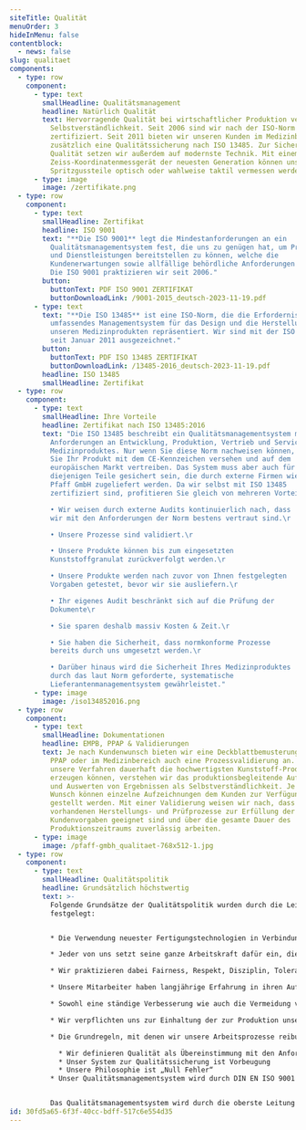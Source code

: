 ```yaml
---
siteTitle: Qualität
menuOrder: 3
hideInMenu: false
contentblock:
  - news: false
slug: qualitaet
components:
  - type: row
    component:
      - type: text
        smallHeadline: Qualitätsmanagement
        headline: Natürlich Qualität
        text: Hervorragende Qualität bei wirtschaftlicher Produktion verstehen wir als
          Selbstverständlichkeit. Seit 2006 sind wir nach der ISO-Norm 9001
          zertifiziert. Seit 2011 bieten wir unseren Kunden im Medizinbereich
          zusätzlich eine Qualitätssicherung nach ISO 13485. Zur Sicherung der
          Qualität setzen wir außerdem auf modernste Technik. Mit einem
          Zeiss-Koordinatenmessgerät der neuesten Generation können unsere
          Spritzgussteile optisch oder wahlweise taktil vermessen werden.
      - type: image
        image: /zertifikate.png
  - type: row
    component:
      - type: text
        smallHeadline: Zertifikat
        headline: ISO 9001
        text: "**Die ISO 9001** legt die Mindestanforderungen an ein
          Qualitätsmanagementsystem fest, die uns zu genügen hat, um Produkte
          und Dienstleistungen bereitstellen zu können, welche die
          Kundenerwartungen sowie allfällige behördliche Anforderungen erfüllen.
          Die ISO 9001 praktizieren wir seit 2006."
        button:
          buttonText: PDF ISO 9001 ZERTIFIKAT
          buttonDownloadLink: /9001-2015_deutsch-2023-11-19.pdf
      - type: text
        text: "**Die ISO 13485** ist eine ISO-Norm, die die Erfordernisse für ein
          umfassendes Managementsystem für das Design und die Herstellung von
          unseren Medizinprodukten repräsentiert. Wir sind mit der ISO 13485
          seit Januar 2011 ausgezeichnet."
        button:
          buttonText: PDF ISO 13485 ZERTIFIKAT
          buttonDownloadLink: /13485-2016_deutsch-2023-11-19.pdf
        headline: ISO 13485
        smallHeadline: Zertifikat
  - type: row
    component:
      - type: text
        smallHeadline: Ihre Vorteile
        headline: Zertifikat nach ISO 13485:2016
        text: "Die ISO 13485 beschreibt ein Qualitätsmanagementsystem mit höchsten
          Anforderungen an Entwicklung, Produktion, Vertrieb und Service Ihres
          Medizinproduktes. Nur wenn Sie diese Norm nachweisen können, dürfen
          Sie Ihr Produkt mit dem CE-Kennzeichen versehen und auf dem
          europäischen Markt vertreiben. Das System muss aber auch für
          diejenigen Teile gesichert sein, die durch externe Firmen wie die
          Pfaff GmbH zugeliefert werden. Da wir selbst mit ISO 13485
          zertifiziert sind, profitieren Sie gleich von mehreren Vorteilen:\r

          • Wir weisen durch externe Audits kontinuierlich nach, dass
          wir mit den Anforderungen der Norm bestens vertraut sind.\r

          • Unsere Prozesse sind validiert.\r

          • Unsere Produkte können bis zum eingesetzten
          Kunststoffgranulat zurückverfolgt werden.\r

          • Unsere Produkte werden nach zuvor von Ihnen festgelegten
          Vorgaben getestet, bevor wir sie ausliefern.\r

          • Ihr eigenes Audit beschränkt sich auf die Prüfung der
          Dokumente\r

          • Sie sparen deshalb massiv Kosten & Zeit.\r

          • Sie haben die Sicherheit, dass normkonforme Prozesse
          bereits durch uns umgesetzt werden.\r

          • Darüber hinaus wird die Sicherheit Ihres Medizinproduktes
          durch das laut Norm geforderte, systematische
          Lieferantenmanagementsystem gewährleistet."
      - type: image
        image: /iso134852016.png
  - type: row
    component:
      - type: text
        smallHeadline: Dokumentationen
        headline: EMPB, PPAP & Validierungen
        text: Je nach Kundenwunsch bieten wir eine Deckblattbemusterung oder EMPB, einen
          PPAP oder im Medizinbereich auch eine Prozessvalidierung an. Damit
          unsere Verfahren dauerhaft die hochwertigsten Kunststoff-Produkte
          erzeugen können, verstehen wir das produktionsbegleitende Aufzeichnen
          und Auswerten von Ergebnissen als Selbstverständlichkeit. Je nach
          Wunsch können einzelne Aufzeichnungen dem Kunden zur Verfügung
          gestellt werden. Mit einer Validierung weisen wir nach, dass die
          vorhandenen Herstellungs- und Prüfprozesse zur Erfüllung der
          Kundenvorgaben geeignet sind und über die gesamte Dauer des
          Produktionszeitraums zuverlässig arbeiten.
      - type: image
        image: /pfaff-gmbh_qualitaet-768x512-1.jpg
  - type: row
    component:
      - type: text
        smallHeadline: Qualitätspolitik
        headline: Grundsätzlich höchstwertig
        text: >-
          Folgende Grundsätze der Qualitätspolitik wurden durch die Leitung
          festgelegt:


          * Die Verwendung neuester Fertigungstechnologien in Verbindung mit einer hohen Flexibilität und kurzen Kommunikationswegen sind entscheidende Grundlagen für den Erfolg unseres Unternehmens.

          * Jeder von uns setzt seine ganze Arbeitskraft dafür ein, die vereinbarten Anforderungen unserer Kunden immer richtig zu erfüllen.

          * Wir praktizieren dabei Fairness, Respekt, Disziplin, Toleranz und Angemessenheit im Umgang miteinander nach innen und außen zum Wohle unserer Kunden, Lieferanten, Mitarbeiter und unseres Unternehmens.

          * Unsere Mitarbeiter haben langjährige Erfahrung in ihren Aufgabenbereichen. Durch angemessene Aus- und Weiterbildung wird die Innovationsfähigkeit ständig aufrechterhalten.

          * Sowohl eine ständige Verbesserung wie auch die Vermeidung von Fehlern, sehen wir in allen Bereichen unseres Unternehmens als unsere Pflicht an.

          * Wir verpflichten uns zur Einhaltung der zur Produktion unserer Produkte anwendbaren nationalen oder regionalen Bestimmungen und relevanten internationalen Normen. Verfügbare Informationen wie der allgemeine Stand der Technik und bekannte Vorbehalte der Beteiligten werden berücksichtigt.

          * Die Grundregeln, mit denen wir unsere Arbeitsprozesse reibungslos durchführen und ständig verbessern sind:

            * Wir definieren Qualität als Übereinstimmung mit den Anforderungen
            * Unser System zur Qualitätssicherung ist Vorbeugung
            * Unsere Philosophie ist „Null Fehler“
          * Unser Qualitätsmanagementsystem wird durch DIN EN ISO 9001 und DIN EN ISO 13485 gestützt und gesichert


          Das Qualitätsmanagementsystem wird durch die oberste Leitung mitentwickelt und aufrechterhalten. Die Wirksamkeit wird im Managementreview geprüft und bewertet.
id: 30fd5a65-6f3f-40cc-bdff-517c6e554d35
---
```

